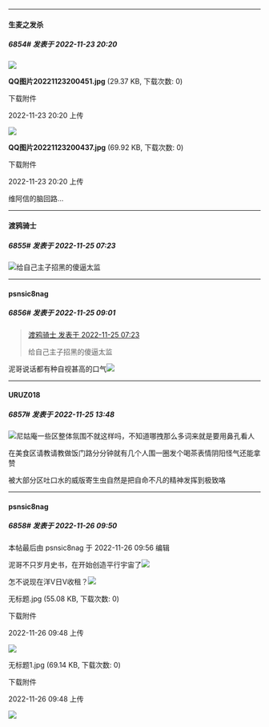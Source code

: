 

*****

####  生麦之发杀  
##### 6854#       发表于 2022-11-23 20:20

<img src="https://img.saraba1st.com/forum/202211/23/202004fczk7vdcb77mc31k.jpg" referrerpolicy="no-referrer">

<strong>QQ图片20221123200451.jpg</strong> (29.37 KB, 下载次数: 0)

下载附件

2022-11-23 20:20 上传

<img src="https://img.saraba1st.com/forum/202211/23/202005nhjqx7rr9l7rzlrx.jpg" referrerpolicy="no-referrer">

<strong>QQ图片20221123200437.jpg</strong> (69.92 KB, 下载次数: 0)

下载附件

2022-11-23 20:20 上传

维阿信的脑回路...



*****

####  渡鸦骑士  
##### 6855#       发表于 2022-11-25 07:23

<img src="https://p.sda1.dev/8/9831bbeb67910aac7bc25bba3db9b44b/CMP_20221125072242825.jpg" referrerpolicy="no-referrer">给自己主子招黑的傻逼太监



*****

####  psnsic8nag  
##### 6856#       发表于 2022-11-25 09:01

<blockquote><a href="httphttps://bbs.saraba1st.com/2b/forum.php?mod=redirect&amp;goto=findpost&amp;pid=58601683&amp;ptid=1976031" target="_blank">渡鸦骑士 发表于 2022-11-25 07:23</a>

给自己主子招黑的傻逼太监</blockquote>
泥哥说话都有种自视甚高的口气<img src="https://static.saraba1st.com/image/smiley/face2017/067.png" referrerpolicy="no-referrer">



*****

####  URUZ018  
##### 6857#       发表于 2022-11-25 13:48

<img src="https://static.saraba1st.com/image/smiley/face2017/067.png" referrerpolicy="no-referrer">尼姑庵一些区整体氛围不就这样吗，不知道哪拽那么多词来就是要用鼻孔看人

在美食区请教请教做饭门路分分钟就有几个人围一圈发个喝茶表情阴阳怪气还能拿赞

被大部分区吐口水的威版寄生虫自然是把自命不凡的精神发挥到极致咯



*****

####  psnsic8nag  
##### 6858#       发表于 2022-11-26 09:50

 本帖最后由 psnsic8nag 于 2022-11-26 09:56 编辑 

泥哥不只岁月史书，在开始创造平行宇宙了<img src="https://static.saraba1st.com/image/smiley/face2017/067.png" referrerpolicy="no-referrer">

怎不说现在洋V日V收租？<img src="https://static.saraba1st.com/image/smiley/face2017/067.png" referrerpolicy="no-referrer">

无标题.jpg
(55.08 KB, 下载次数: 0)

下载附件

2022-11-26 09:48 上传

<img src="https://img.saraba1st.com/forum/202211/26/094829t1xnq4i6oiz316i8.jpg" referrerpolicy="no-referrer">

无标题1.jpg
(69.14 KB, 下载次数: 0)

下载附件

2022-11-26 09:48 上传

<img src="https://img.saraba1st.com/forum/202211/26/094832kyrxwann5a5yg328.jpg" referrerpolicy="no-referrer">


